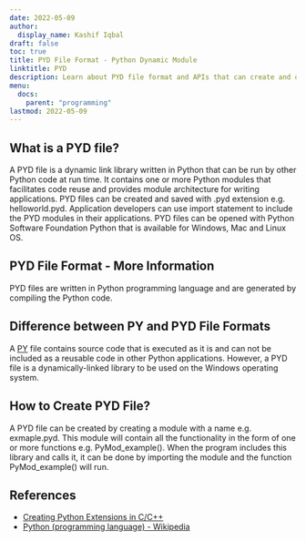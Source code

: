 ```yaml
---
date: 2022-05-09
author:
  display_name: Kashif Iqbal
draft: false
toc: true
title: PYD File Format - Python Dynamic Module
linktitle: PYD
description: Learn about PYD file format and APIs that can create and open PYD files.
menu:
  docs:
    parent: "programming"
lastmod: 2022-05-09
---
```


## What is a PYD file?

A PYD file is a dynamic link library written in Python that can be run by other Python code at run time. It contains one or more Python modules that facilitates code reuse and provides module architecture for writing applications. PYD files can be created and saved with .pyd extension e.g. helloworld.pyd. Application developers can use import statement to include the PYD modules in their applications. PYD files can be opened with Python Software Foundation Python that is available for Windows, Mac and Linux OS.

## PYD File Format - More Information

PYD files are written in Python programming language and are generated by compiling the Python code.

## Difference between PY and PYD  File Formats

A [PY](/programming/py/) file contains source code that is executed as it is and can not be included as a reusable code in other Python applications. However, a PYD file is a dynamically-linked library to be used on the Windows operating system.

## How to Create PYD File?

A PYD file can be created by creating a module with a name e.g. exmaple.pyd. This module will contain all the functionality in the form of one or more functions e.g. PyMod_example(). When the program includes this library and calls it, it can be done by importing the module and the function PyMod_example() will run.

## References ##

 * [Creating Python Extensions in C/C++](https://sebsauvage.net/python/mingw.html)
 * [Python (programming language) - Wikipedia](https://en.wikipedia.org/wiki/Python_(programming_language))

